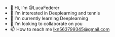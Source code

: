 - 👋 Hi, I’m @LucaFederer
- 👀 I’m interested in Deeplearning and tennis
- 🌱 I’m currently learning Deeplearning
- 💞️ I’m looking to collaborate on you
- 📫 How to reach me lkn563799345@gmail.com

<!---
LucaFederer/LucaFederer is a ✨ special ✨ repository because its `README.md` (this file) appears on your GitHub profile.
You can click the Preview link to take a look at your changes.
--->
